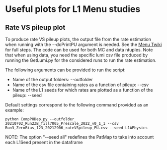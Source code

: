 # Useful plots for L1 Menu studies

## Rate VS pileup plot

To produce rate VS pileup plots, the output file from the rate estimation when running with the --doPrintPU argument is needed. 
See the [Menu Twiki](https://twiki.cern.ch/twiki/bin/viewauth/CMS/HowToL1TriggerMenu#3_Run_3_setting) for full steps.
The code can be used for both MC and data ntuples. 
Note that when using data, you need the specific lumi csv file produced by running the GetLumi.py for the considered runs to run the rate estimation.

The following arguments can be provided to run the script: 
* Name of the output folders: --outfolder
* Name of the csv file containing rates as a function of pileup: --csv
* Name of the L1 seeds for which rates are plotted as a function of the pileup: --seed 

Default settings correspond to the following command provided as an example:
```
python CompPUDep.py --outfolder 20210702_Run2ZB_fill7005_Prescale_2022_v0_1_1 --csv Run3_ZeroBias_123_20212906_rateVSpileup_PU.csv --seed L1APhysics
```

NOTE: The option "--seed all" redefines the PatMap to take into account each L1Seed present in the dataframe  
